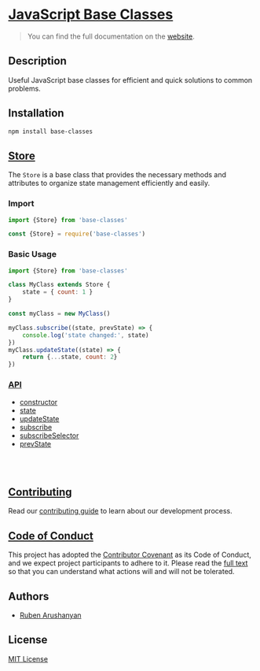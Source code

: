 # [JavaScript Base Classes](https://base-classes.js.org)

> You can find the full documentation on the [website](https://base-classes.js.org).
## Description

Useful JavaScript base classes for efficient and quick solutions to common problems.


## Installation

```bash
npm install base-classes
```

## [Store](https://base-classes.js.org/docs/store)

The `Store` is a base class that provides the necessary methods and attributes to organize state management efficiently and easily.
### Import

```js
import {Store} from 'base-classes'
```
```js
const {Store} = require('base-classes')
```

### Basic Usage

```js
import {Store} from 'base-classes'

class MyClass extends Store {
    state = { count: 1 }
}

const myClass = new MyClass()

myClass.subscribe((state, prevState) => {
    console.log('state changed:', state)
})
myClass.updateState((state) => {
    return {...state, count: 2}
})
```

### [API](https://base-classes.js.org/docs/store/#api)

- [constructor](https://base-classes.js.org/docs/store/#constructor)
- [state](https://base-classes.js.org/docs/store/#state)
- [updateState](https://base-classes.js.org/docs/store/#updatestate)
- [subscribe](https://base-classes.js.org/docs/store/#subscribe)
- [subscribeSelector](https://base-classes.js.org/docs/store/#subscribeselector)
- [prevState](https://base-classes.js.org/docs/store/#prevstate)

</br>
</br>


## [Contributing](https://github.com/ruben-arushanyan/base-classes/blob/master/CONTRIBUTING.md)

Read our [contributing guide](https://github.com/ruben-arushanyan/base-classes/blob/master/CONTRIBUTING.md) to learn about our development process.

## [Code of Conduct](https://github.com/ruben-arushanyan/base-classes/blob/master/CODE_OF_CONDUCT.md)

This project has adopted the [Contributor Covenant](https://www.contributor-covenant.org) as its Code of Conduct, and we expect project participants to adhere to it. Please read the [full text](https://github.com/ruben-arushanyan/base-classes/blob/master/CODE_OF_CONDUCT.md) so that you can understand what actions will and will not be tolerated.

## Authors

- [Ruben Arushanyan](https://github.com/ruben-arushanyan)

## License

[MIT License](https://github.com/Ruben-Arushanyan/base-classes/blob/master/LICENSE)


